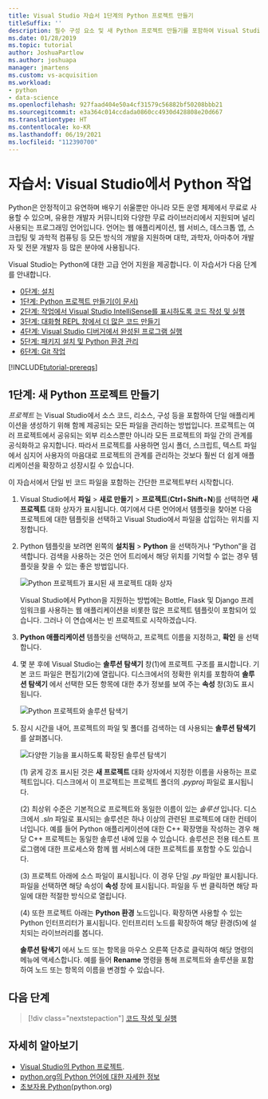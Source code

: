 ```yaml
---
title: Visual Studio 자습서 1단계의 Python 프로젝트 만들기
titleSuffix: ''
description: 필수 구성 요소 및 새 Python 프로젝트 만들기를 포함하여 Visual Studio의 Python 기능에 대한 핵심 연습의 개요 및 1단계입니다.
ms.date: 01/28/2019
ms.topic: tutorial
author: JoshuaPartlow
ms.author: joshuapa
manager: jmartens
ms.custom: vs-acquisition
ms.workload:
- python
- data-science
ms.openlocfilehash: 927faad404e50a4cf31579c56882bf50208bbb21
ms.sourcegitcommit: e3a364c014ccdada0860cc4930d428808e20d667
ms.translationtype: HT
ms.contentlocale: ko-KR
ms.lasthandoff: 06/19/2021
ms.locfileid: "112390700"
---
```

# <a name="tutorial-work-with-python-in-visual-studio"></a>자습서: Visual Studio에서 Python 작업

Python은 안정적이고 유연하며 배우기 쉬울뿐만 아니라 모든 운영 체제에서 무료로 사용할 수 있으며, 유용한 개발자 커뮤니티와 다양한 무료 라이브러리에서 지원되며 널리 사용되는 프로그래밍 언어입니다. 언어는 웹 애플리케이션, 웹 서비스, 데스크톱 앱, 스크립팅 및 과학적 컴퓨팅 등 모든 방식의 개발을 지원하며 대학, 과학자, 아마추어 개발자 및 전문 개발자 등 많은 분야에 사용됩니다.

Visual Studio는 Python에 대한 고급 언어 지원을 제공합니다. 이 자습서가 다음 단계를 안내합니다.

- [0단계: 설치](tutorial-working-with-python-in-visual-studio-step-00-installation.md)
- [1단계: Python 프로젝트 만들기(이 문서)](#step-1-create-a-new-python-project)
- [2단계: 작업에서 Visual Studio IntelliSense를 표시하도록 코드 작성 및 실행](tutorial-working-with-python-in-visual-studio-step-02-writing-code.md)
- [3단계: 대화형 REPL 창에서 더 많은 코드 만들기](tutorial-working-with-python-in-visual-studio-step-03-interactive-repl.md)
- [4단계: Visual Studio 디버거에서 완성된 프로그램 실행](tutorial-working-with-python-in-visual-studio-step-04-debugging.md)
- [5단계: 패키지 설치 및 Python 환경 관리](tutorial-working-with-python-in-visual-studio-step-05-installing-packages.md)
- [6단계: Git 작업](tutorial-working-with-python-in-visual-studio-step-06-working-with-git.md)

[!INCLUDE[tutorial-prereqs](includes/tutorial-prereqs.md)]

## <a name="step-1-create-a-new-python-project"></a>1단계: 새 Python 프로젝트 만들기

*프로젝트* 는 Visual Studio에서 소스 코드, 리소스, 구성 등을 포함하여 단일 애플리케이션을 생성하기 위해 함께 제공되는 모든 파일을 관리하는 방법입니다. 프로젝트는 여러 프로젝트에서 공유되는 외부 리소스뿐만 아니라 모든 프로젝트의 파일 간의 관계를 공식화하고 유지합니다. 따라서 프로젝트를 사용하면 임시 폴더, 스크립트, 텍스트 파일에서 심지어 사용자의 마음대로 프로젝트의 관계를 관리하는 것보다 훨씬 더 쉽게 애플리케이션을 확장하고 성장시킬 수 있습니다.

이 자습서에서 단일 빈 코드 파일을 포함하는 간단한 프로젝트부터 시작합니다.

1. Visual Studio에서 **파일** > **새로 만들기** > **프로젝트**(**Ctrl**+**Shift**+**N**)를 선택하면 **새 프로젝트** 대화 상자가 표시됩니다. 여기에서 다른 언어에서 템플릿을 찾아본 다음 프로젝트에 대한 템플릿을 선택하고 Visual Studio에서 파일을 삽입하는 위치를 지정합니다.

1. Python 템플릿을 보려면 왼쪽의 **설치됨** > **Python** 을 선택하거나 “Python”을 검색합니다. 검색을 사용하는 것은 언어 트리에서 해당 위치를 기억할 수 없는 경우 템플릿을 찾을 수 있는 좋은 방법입니다.

    ![Python 프로젝트가 표시된 새 프로젝트 대화 상자](media/vs-getting-started-python-01-new-project.png)

    Visual Studio에서 Python을 지원하는 방법에는 Bottle, Flask 및 Django 프레임워크를 사용하는 웹 애플리케이션을 비롯한 많은 프로젝트 템플릿이 포함되어 있습니다. 그러나 이 연습에서는 빈 프로젝트로 시작하겠습니다.

1. **Python 애플리케이션** 템플릿을 선택하고, 프로젝트 이름을 지정하고, **확인** 을 선택합니다.

1. 몇 분 후에 Visual Studio는 **솔루션 탐색기** 창(1)에 프로젝트 구조를 표시합니다. 기본 코드 파일은 편집기(2)에 열립니다. 디스크에서의 정확한 위치를 포함하여 **솔루션 탐색기** 에서 선택한 모든 항목에 대한 추가 정보를 보여 주는 **속성** 창(3)도 표시됩니다.

    ![Python 프로젝트와 솔루션 탐색기](media/vs-getting-started-python-02-windows.png)

1. 잠시 시간을 내어, 프로젝트의 파일 및 폴더를 검색하는 데 사용되는 **솔루션 탐색기** 를 살펴봅니다.

    ![다양한 기능을 표시하도록 확장된 솔루션 탐색기](media/vs-getting-started-python-03-solution-explorer.png)

    (1) 굵게 강조 표시된 것은 **새 프로젝트** 대화 상자에서 지정한 이름을 사용하는 프로젝트입니다. 디스크에서 이 프로젝트는 프로젝트 폴더의 *.pyproj* 파일로 표시됩니다.

    (2) 최상위 수준은 기본적으로 프로젝트와 동일한 이름이 있는 *솔루션* 입니다. 디스크에서 *.sln* 파일로 표시되는 솔루션은 하나 이상의 관련된 프로젝트에 대한 컨테이너입니다. 예를 들어 Python 애플리케이션에 대한 C++ 확장명을 작성하는 경우 해당 C++ 프로젝트는 동일한 솔루션 내에 있을 수 있습니다. 솔루션은 전용 테스트 프로그램에 대한 프로세스와 함께 웹 서비스에 대한 프로젝트를 포함할 수도 있습니다.

    (3) 프로젝트 아래에 소스 파일이 표시됩니다. 이 경우 단일 *.py* 파일만 표시됩니다. 파일을 선택하면 해당 속성이 **속성** 창에 표시됩니다. 파일을 두 번 클릭하면 해당 파일에 대한 적절한 방식으로 열립니다.

    (4) 또한 프로젝트 아래는 **Python 환경** 노드입니다. 확장하면 사용할 수 있는 Python 인터프리터가 표시됩니다. 인터프리터 노드를 확장하여 해당 환경(5)에 설치되는 라이브러리를 봅니다.

    **솔루션 탐색기** 에서 노드 또는 항목을 마우스 오른쪽 단추로 클릭하여 해당 명령의 메뉴에 액세스합니다. 예를 들어 **Rename** 명령을 통해 프로젝트와 솔루션을 포함하여 노드 또는 항목의 이름을 변경할 수 있습니다.

## <a name="next-step"></a>다음 단계

> [!div class="nextstepaction"]
> [코드 작성 및 실행](tutorial-working-with-python-in-visual-studio-step-02-writing-code.md)

## <a name="go-deeper"></a>자세히 알아보기

- [Visual Studio의 Python 프로젝트](managing-python-projects-in-visual-studio.md).
- [python.org의 Python 언어에 대한 자세한 정보](https://www.python.org)
- [초보자용 Python](https://www.python.org/about/gettingstarted/)(python.org)
